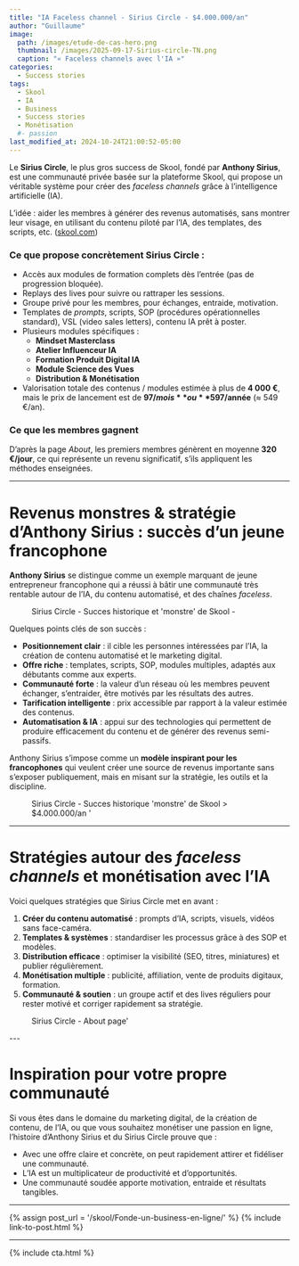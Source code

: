 ```yaml
---
title: "IA Faceless channel - Sirius Circle - $4.000.000/an"
author: "Guillaume"
image: 
  path: /images/etude-de-cas-hero.png
  thumbnail: /images/2025-09-17-Sirius-circle-TN.png
  caption: "« Faceless channels avec l'IA »"
categories:
  - Success stories
tags:
  - Skool
  - IA
  - Business
  - Success stories
  - Monétisation
  #- passion
last_modified_at: 2024-10-24T21:00:52-05:00
---
```

Le **Sirius Circle**, le plus gros success de Skool, fondé par **Anthony Sirius**, est une communauté privée basée sur la plateforme Skool, qui propose un véritable système pour créer des *faceless channels* grâce à l’intelligence artificielle (IA). 

L’idée : aider les membres à générer des revenus automatisés, sans montrer leur visage, en utilisant du contenu piloté par l’IA, des templates, des scripts, etc. ([skool.com](https://www.skool.com/sirius-circle/about))

### Ce que propose concrètement Sirius Circle :

- Accès aux modules de formation complets dès l’entrée (pas de progression bloquée).  
- Replays des lives pour suivre ou rattraper les sessions.  
- Groupe privé pour les membres, pour échanges, entraide, motivation.  
- Templates de *prompts*, scripts, SOP (procédures opérationnelles standard), VSL (video sales letters), contenu IA prêt à poster.  
- Plusieurs modules spécifiques :  
  - **Mindset Masterclass**  
  - **Atelier Influenceur IA**  
  - **Formation Produit Digital IA**  
  - **Module Science des Vues**  
  - **Distribution & Monétisation**  
- Valorisation totale des contenus / modules estimée à plus de **4 000 €**, mais le prix de lancement est de **$97/mois** ou **$597/année** (≈ 549 €/an).  

### Ce que les membres gagnent

D’après la page *About*, les premiers membres génèrent en moyenne **320 €/jour**, ce qui représente un revenu significatif, s’ils appliquent les méthodes enseignées.  

---

# Revenus monstres & stratégie d’Anthony Sirius : succès d’un jeune francophone

**Anthony Sirius** se distingue comme un exemple marquant de jeune entrepreneur francophone qui a réussi à bâtir une communauté très rentable autour de l’IA, du contenu automatisé, et des chaînes *faceless*.  

<figure class="align-center">
  <a href="#"><img src="{{ '/images/2025-09-17-Sirius.jpg' | absolute_url }}" alt=""></a>
  <figcaption>Sirius Circle - Succes historique et 'monstre' de Skool - </figcaption>
</figure>

Quelques points clés de son succès :

- **Positionnement clair** : il cible les personnes intéressées par l’IA, la création de contenu automatisé et le marketing digital.  
- **Offre riche** : templates, scripts, SOP, modules multiples, adaptés aux débutants comme aux experts.  
- **Communauté forte** : la valeur d’un réseau où les membres peuvent échanger, s’entraider, être motivés par les résultats des autres.  
- **Tarification intelligente** : prix accessible par rapport à la valeur estimée des contenus.  
- **Automatisation & IA** : appui sur des technologies qui permettent de produire efficacement du contenu et de générer des revenus semi-passifs.  

Anthony Sirius s’impose comme un **modèle inspirant pour les francophones** qui veulent créer une source de revenus importante sans s’exposer publiquement, mais en misant sur la stratégie, les outils et la discipline.

<figure class="align-center">
  <a href="#"><img src="{{ '/images/2025-09-17-Sirius-circle-Top.png' | absolute_url }}" alt=""></a>
  <figcaption>Sirius Circle - Succes historique 'monstre' de Skool > $4.000.000/an '</figcaption>
</figure>

---

# Stratégies autour des *faceless channels* et monétisation avec l’IA

Voici quelques stratégies que Sirius Circle met en avant :

1. **Créer du contenu automatisé** : prompts d’IA, scripts, visuels, vidéos sans face-caméra.  
2. **Templates & systèmes** : standardiser les processus grâce à des SOP et modèles.  
3. **Distribution efficace** : optimiser la visibilité (SEO, titres, miniatures) et publier régulièrement.  
4. **Monétisation multiple** : publicité, affiliation, vente de produits digitaux, formation.  
5. **Communauté & soutien** : un groupe actif et des lives réguliers pour rester motivé et corriger rapidement sa stratégie.  

<figure class="align-center">
  <a href="#"><img src="{{ '/images/2025-09-17-Sirius-circle-About.png' | absolute_url }}" alt=""></a>
  <figcaption>Sirius Circle - About page'</figcaption>
</figure>
---

# Inspiration pour votre propre communauté

Si vous êtes dans le domaine du marketing digital, de la création de contenu, de l’IA, ou que vous souhaitez monétiser une passion en ligne, l’histoire d’Anthony Sirius et du Sirius Circle prouve que :

- Avec une offre claire et concrète, on peut rapidement attirer et fidéliser une communauté.  
- L’IA est un multiplicateur de productivité et d’opportunités.  
- Une communauté soudée apporte motivation, entraide et résultats tangibles.  


---

{% assign post_url = '/skool/Fonde-un-business-en-ligne/' %}
{% include link-to-post.html %}



*******************************
{% include cta.html %}


